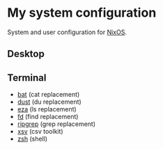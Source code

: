 # My system configuration

System and user configuration for [NixOS](https://nixos.org/).

## Desktop

## Terminal

* [bat](https://github.com/sharkdp/bat) (cat replacement)
* [dust](https://github.com/bootandy/dust) (du replacement)
* [eza](https://eza.rocks/) (ls replacement)
* [fd](https://github.com/sharkdp/fd) (find replacement)
* [ripgrep](https://github.com/BurntSushi/ripgrep) (grep replacement)
* [xsv](https://github.com/BurntSushi/xsv) (csv toolkit)
* [zsh](https://github.com/sorin-ionescu/prezto) (shell)
